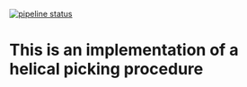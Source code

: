 

[![pipeline status](https://gitlab.gwdg.de/sphire/ij_stripper/badges/master/pipeline.svg)](https://gitlab.gwdg.de/sphire/ij_stripper/commits/master)


# This is an implementation of a helical picking procedure